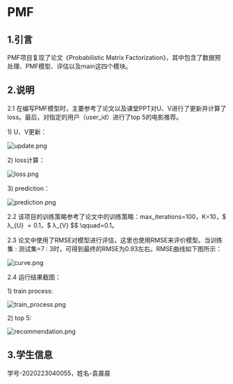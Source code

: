 # PMF 

1.引言  
--

PMF项目复现了论文《Probabilistic Matrix Factorization》，其中包含了数据预处理、PMF模型、评估以及main这四个模块。 
  
2.说明 
-- 

2.1 在编写PMF模型时，主要参考了论文以及课堂PPT对U、V进行了更新并计算了loss。最后，对指定的用户（user_id）进行了top 5的电影推荐。  

1\) U、V更新：  

![update.png](readme_imgs//) 

2\) loss计算：  

![loss.png](readme_imgs//)  

3\) prediction： 

![prediction.png](readme_imgs//)    

2.2 该项目的训练策略参考了论文中的训练策略：max_iterations=100，K=10，$ λ_{U} $=0.1，$$ λ_{V} $$ \qquad=0.1。  

2.3 论文中使用了RMSE对模型进行评估，这里也使用RMSE来评价模型。当训练集 : 测试集=7 : 3时，可得到最终的RMSE为0.93左右。RMSE曲线如下图所示：  

![curve.png](readme_imgs//)  

2.4 运行结果截图：  
  
1\) train process:  

![train_process.png](readme_imgs//)  

2\) top 5:  

![recommendation.png](readme_imgs//)  


3.学生信息  
--

学号-2020223040055，姓名-袁晨晨  
